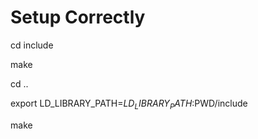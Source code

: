 # Setup Correctly

cd include

make

cd ..

export LD_LIBRARY_PATH=$LD_LIBRARY_PATH:$PWD/include

make

